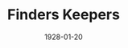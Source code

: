 ---
title: Finders Keepers
date: 1928-01-20
closing_date:
layout: productions
featured_image:
image_caption:
image_credit:
playbill:
category:
Theatre: Theatre Jacksonville
cast:
- Mrs. Hampton: Fay Beckett
- Mr. Alldred: George W. Simmons
- Mrs. Alldred: Marguerite Chiasson
- Prologue: Jean Marie Graves
crew:
- Director: Paul Stuart Buchanan
- Lighting: J.W. Elred
- Scenery:
  - Anne C. Lalor
  - Irene Von Osthoff
- Stage Assistant:
  - Birsa Shepard
  - Cecil Batchelder
  - Charles W. Crooke
  - Karl Bardin
  - Leo Finney
  - Morris Diamond
  - Mrs. Calvin Wells
- Props:
  - Mrs. O.Z. Tyler
  - Mrs. Thomas L. Snowden
orchestra:
external_links:
---